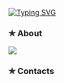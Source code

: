 [![Typing SVG](https://readme-typing-svg.demolab.com/?lines=Hello+I'm+Glen+Brian+Decado,;Iloilo+Science+And+Technology+University;Information+Technology+Student)](https://git.io/typing-svg)

### ✯ About
<a href="">
  <img align="center" src="https://github-readme-stats.vercel.app/api/top-langs/?username=glendecado&langs_count=8&layout=compact&theme=material-palenight&hide=html,Tcl" />
</a>


### ✯ Contacts

